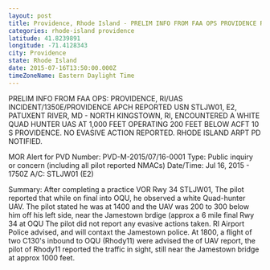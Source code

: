 ```yaml
---
layout: post
title: Providence, Rhode Island - PRELIM INFO FROM FAA OPS PROVIDENCE RI UAS INCIDENT 1350E PROVIDENCE APCH REPORTED USN STLJW01
categories: rhode-island providence
latitude: 41.8239891
longitude: -71.4128343
city: Providence
state: Rhode Island
date: 2015-07-16T13:50:00.000Z
timeZoneName: Eastern Daylight Time
---
```


PRELIM INFO FROM FAA OPS: PROVIDENCE, RI/UAS INCIDENT/1350E/PROVIDENCE APCH REPORTED USN STLJW01, E2, PATUXENT RIVER, MD  - NORTH KINGSTOWN, RI, ENCOUNTERED A WHITE QUAD HUNTER UAS AT 1,000 FEET OPERATING 200 FEET BELOW ACFT 10 S PROVIDENCE. NO EVASIVE ACTION REPORTED. RHODE ISLAND ARPT PD NOTIFIED. 



MOR Alert for PVD
Number: PVD-M-2015/07/16-0001
Type: Public inquiry or concern (including all pilot reported NMACs)
Date/Time: Jul 16, 2015 - 1750Z
A/C: STLJW01 (E2)

Summary: After completing a practice VOR Rwy 34 STLJW01, The pilot reported that while on final into OQU, he observed a white Quad-hunter UAV. The pilot stated he was at 1400 and the UAV was 200 to 300 below him off his left side, near the Jamestown brdige (approx a 6 mile final Rwy 34 at OQU The pilot did not report any evasive actions taken. RI Airport Police advised, and will contaxt the Jamestown police. At 1800, a flight of two C130's inbound to OQU (Rhody11) were advised the of UAV report, the pilot of Rhody11 reported the traffic in sight, still near the Jamestown bridge at approx 1000 feet. 